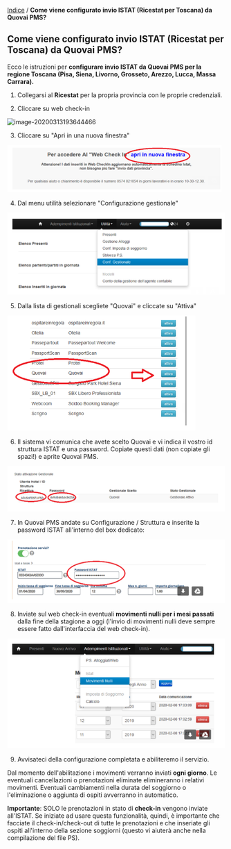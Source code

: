 [Indice](index.html) / **Come viene configurato invio ISTAT (Ricestat per Toscana) da Quovai PMS?**

## Come viene configurato invio ISTAT (Ricestat per Toscana) da Quovai PMS?

Ecco le istruzioni per **configurare invio ISTAT da Quovai PMS per la regione Toscana (Pisa, Siena, Livorno, Grosseto, Arezzo, Lucca, Massa Carrara).**

1) Collegarsi al **Ricestat** per la propria provincia con le proprie credenziali.

2) Cliccare su web check-in

![image-20200313193644466](C:\Users\annem\AppData\Roaming\Typora\typora-user-images\image-20200313193644466.png)

3) Cliccare su "Apri in una nuova finestra"

![image-20200313193813001](images/image-20200313193813001.png)

4) Dal menu utilità selezionare "Configurazione gestionale"

![image-20200313193914604](images/image-20200313193914604.png)

5) Dalla lista di gestionali scegliete "Quovai" e cliccate su "Attiva"

![image-20200313193942743](images/image-20200313193942743.png)

6) Il sistema vi comunica che avete scelto Quovai e vi indica il vostro id struttura ISTAT e una password. Copiate questi dati (non copiate gli spazi!) e aprite Quovai PMS.

![image-20200313194013429](images/image-20200313194013429.png)

7) In Quovai PMS andate su Configurazione / Struttura e inserite la password ISTAT all'interno del box dedicato:

![image-20200313194042150](images/image-20200313194042150.png)

8) Inviate sul web check-in eventuali **movimenti nulli per i mesi passati** dalla fine della stagione a oggi (l'invio di movimenti nulli deve sempre essere fatto dall'interfaccia del web check-in).

![image-20200313194115306](images/image-20200313194115306.png)

9) Avvisateci della configurazione completata e abiliteremo il servizio.

Dal momento dell'abilitazione i movimenti verranno inviati **ogni giorno**. Le eventuali cancellazioni o prenotazioni eliminate elimineranno i relativi movimenti. Eventuali cambiamenti nella durata del soggiorno o l'eliminazione o aggiunta di ospiti avverranno in automatico.

**Importante**: SOLO le prenotazioni in stato di **check-in** vengono inviate all'ISTAT. Se iniziate ad usare questa funzionalità, quindi, è importante che facciate il check-in/check-out di tutte le prenotazioni e che inseriate gli ospiti all'interno della sezione soggiorni (questo vi aiuterà anche nella compilazione del file PS).